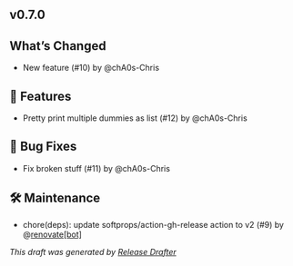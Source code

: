 ## v0.7.0

## What’s Changed

- New feature (#10) by @chA0s-Chris

## 🚀 Features

- Pretty print multiple dummies as list (#12) by @chA0s-Chris

## 🐛 Bug Fixes

- Fix broken stuff (#11) by @chA0s-Chris

## 🛠 Maintenance

- chore(deps): update softprops/action-gh-release action to v2 (#9) by @[renovate[bot]](https://github.com/apps/renovate)

_This draft was generated by [Release Drafter](https://github.com/release-drafter/release-drafter)_  

